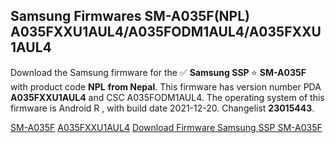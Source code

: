 <h2>Samsung Firmwares SM-A035F(NPL) A035FXXU1AUL4/A035FODM1AUL4/A035FXXU1AUL4</h2>
Download the Samsung firmware for the ✅ <strong>Samsung SSP </strong> ⭐ <strong>SM-A035F</strong> with product code <strong>NPL</strong> <strong> from Nepal</strong>. This firmware has version number PDA <strong>A035FXXU1AUL4</strong> and CSC A035FODM1AUL4. The operating system of this firmware is Android R , with build date 2021-12-20. Changelist <strong>23015443</strong>.

[SM-A035F](https://samfirm.shop/samsung/model/SM-A035F)
[A035FXXU1AUL4](https://samfirm.shop/samsung/pda/A035FXXU1AUL4)
[Download Firmware Samsung SSP SM-A035F](https://samfirm.shop/samsung/firmware/484525)
